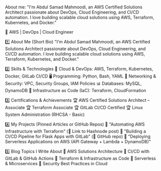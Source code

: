 About me:
"I'm Abdul Samad Mahmoodi, an AWS Certified Solutions Architect passionate about DevOps, Cloud Engineering, and CI/CD automation. I love building scalable cloud solutions using AWS, Terraform, Kubernetes, and Docker."

🚀 AWS | DevOps | Cloud Engineer

1️⃣ About Me (Short Bio) "I'm Abdul Samad Mahmoodi, an AWS Certified Solutions Architect passionate about DevOps, Cloud Engineering, and CI/CD automation. I love building scalable cloud solutions using AWS, Terraform, Kubernetes, and Docker."

2️⃣ Skills & Technologies 🚀 Cloud & DevOps: AWS, Terraform, Kubernetes, Docker, GitLab CI/CD 🖥️ Programming: Python, Bash, YAML 📡 Networking & Security: VPC, Security Groups, IAM Policies 📊 Databases: MySQL, DynamoDB 🔧 Infrastructure as Code (IaC): Terraform, CloudFormation

3️⃣ Certifications & Achievements 🏆 AWS Certified Solutions Architect – Associate 🏆 Terraform Associate 🏆 GitLab CI/CD Certified 🏆 Linux System Administration (RHCSA - Basic)

4️⃣ My Projects (Pinned Articles or GitHub Repos) 🔹 "Automating AWS Infrastructure with Terraform" (🔗 Link to Hashnode post) 🔹 "Building a CI/CD Pipeline for Flask Apps with GitLab" (🔗 GitHub repo) 🔹 "Deploying Serverless Applications on AWS (API Gateway + Lambda + DynamoDB)"

5️⃣ Blog Topics I Write About 📌 AWS Solutions Architecture 📌 CI/CD with GitLab & GitHub Actions 📌 Terraform & Infrastructure as Code 📌 Serverless & Microservices 📌 Security Best Practices in Cloud
